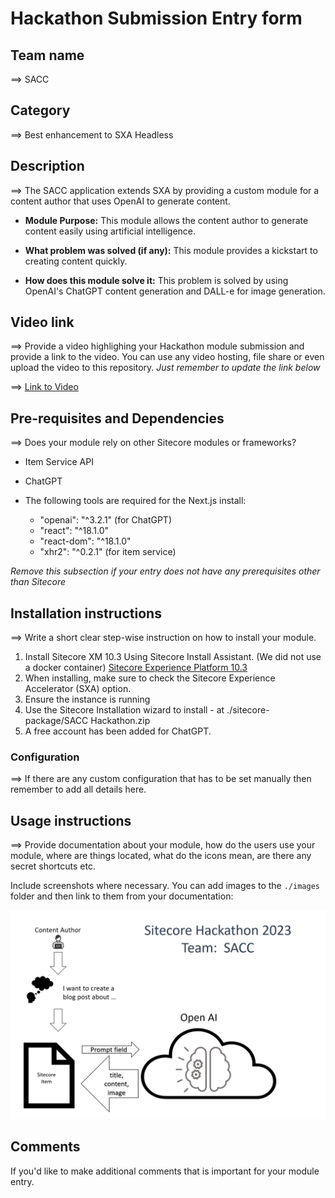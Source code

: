 # Hackathon Submission Entry form

## Team name

⟹ SACC

  

## Category

⟹ Best enhancement to SXA Headless

  
  

## Description

  

⟹ The SACC application extends SXA by providing a custom module for a content author that uses OpenAI to generate content.

  

- **Module Purpose:** This module allows the content author to generate content easily using artificial intelligence.

  

- **What problem was solved (if any):** This module provides a kickstart to creating content quickly.

  

- **How does this module solve it:** This problem is solved by using OpenAI's ChatGPT content generation and DALL-e for image generation.

  
  

## Video link

  

⟹ Provide a video highlighing your Hackathon module submission and provide a link to the video. You can use any video hosting, file share or even upload the video to this repository. _Just remember to update the link below_

  

  

⟹ [Link to Video](https://youtu.be/SG7cJx7OmNw)

  
  
  

## Pre-requisites and Dependencies

  

  

⟹ Does your module rely on other Sitecore modules or frameworks?
 

- Item Service API
- ChatGPT 

 - The following tools are required for the Next.js install:
	 - "openai": "^3.2.1" (for ChatGPT)
	 - "react": "^18.1.0"
	 - "react-dom": "^18.1.0"
	 -  "xhr2": "^0.2.1"  (for item service)

_Remove this subsection if your entry does not have any prerequisites other than Sitecore_

  

  

## Installation instructions

⟹ Write a short clear step-wise instruction on how to install your module.

 1. Install Sitecore XM 10.3 Using Sitecore Install Assistant.  (We did not use a docker container) [Sitecore Experience Platform 10.3](https://dev.sitecore.net/Downloads/Sitecore_Experience_Platform/103/Sitecore_Experience_Platform_103.aspx)
 2. When installing, make sure to check the Sitecore Experience Accelerator (SXA) option.
 3. Ensure the instance is running 
 4. Use the Sitecore Installation wizard to install - at ./sitecore-package/SACC Hackathon.zip 
 5.  A free account has been added for ChatGPT.

  

### Configuration
 

⟹ If there are any custom configuration that has to be set manually then remember to add all details here.

  

## Usage instructions

  

⟹ Provide documentation about your module, how do the users use your module, where are things located, what do the icons mean, are there any secret shortcuts etc.

Include screenshots where necessary. You can add images to the `./images` folder and then link to them from your documentation:

![Team SACC Diagram](images/TeamSACCHackathonDiagram.png?raw=true  "Team SACC Diagram")

  

## Comments

  

If you'd like to make additional comments that is important for your module entry.
